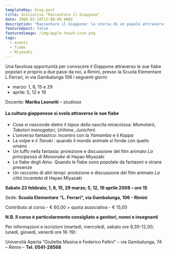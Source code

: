 ```yaml
---
templateKey: blog-post
title: Iniziativa "Raccontare il Giappone"
date: 2008-03-10T12:00:00.000Z
description: "Raccontare il Giappone: la storia di un popolo attraverso le sue fiabe"
featuredpost: false
featuredimage: /img/apple-touch-icon.png
tags:
  - eventi
  - fiabe
  - Miyazaki
---
```

Una favolosa opportunità per conoscere il Giappone attraverso le sue fiabe popolari e proprio a due passi da noi, a Rimini, presso la Scuola Elementare L.Ferrari, in via Gambalunga 106 i seguenti giorni: 

* marzo: 1, 8, 15 e 29 
* aprile: 5, 12 e 19   

 Docente: **Marika Leonetti**  – *studiosa*  

#### La cultura giapponese si svela attraverso le sue fiabe

* Cosa si nasconde dietro il *tòpos*  della nascita miracolosa: *Momotarō*, *Taketori monogatari*, *Urihime*, *Junichirō*
* L’universo fantastico: incontro con la *Yamamba*  e il *Kappa* 
* La volpe e il *Tanuki* : quando il mondo animale si fonde con quello umano
* Un tuffo nella fantasia: proiezione e discussione del film animato *La principessa di Mononoke*  di Hayao Miyazaki
* Le fiabe degli Ainu- Quando le fiabe sono popolate da fantasmi e strane presenze
* Un racconto di altri tempi: proiezione e discussione del film animato *La città incantata*  di Hayao Miyazaki  

**Sabato 23 febbraio; 1, 8, 15, 29 marzo; 5, 12, 19 aprile 2008 – ore 15**

 Sede:  **Scuola Elementare “L. Ferrari”, via Gambalunga, 106 - Rimini**

 Contributo al corso - € 60,00 + quota associativa - € 15,00 

**N.B. Il corso è particolarmente consigliato a genitori, nonni e insegnanti**

 Per informazioni e iscrizioni (martedì, mercoledì, sabato ore 9,30-12,00; lunedì, giovedì, venerdì ore 16-19):
 
 Università Aperta “Giulietta Masina e Federico Fellini” – via Gambalunga, 74 – Rimini – **Tel. 0541-28568**